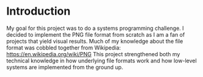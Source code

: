 # Introduction

My goal for this project was to do a systems programming challenge. I decided to implement the PNG file format from scratch as I am a fan of projects
that yield visual results. Much of my knowledge about the file format was cobbled together from Wikipedia: https://en.wikipedia.org/wiki/PNG
This project strengthened both my technical knowledge in how underlying file formats work and how low-level systems are implemented from the ground up.
